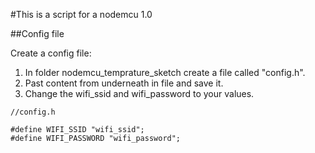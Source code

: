 #This is a script for a nodemcu 1.0

##Config file

Create a config file:
1.	In folder nodemcu_temprature_sketch create a file called "config.h".
2.	Past content from underneath in file and save it.
3.	Change the wifi_ssid and wifi_password to your values.

```
//config.h

#define WIFI_SSID "wifi_ssid";
#define WIFI_PASSWORD "wifi_password";
```